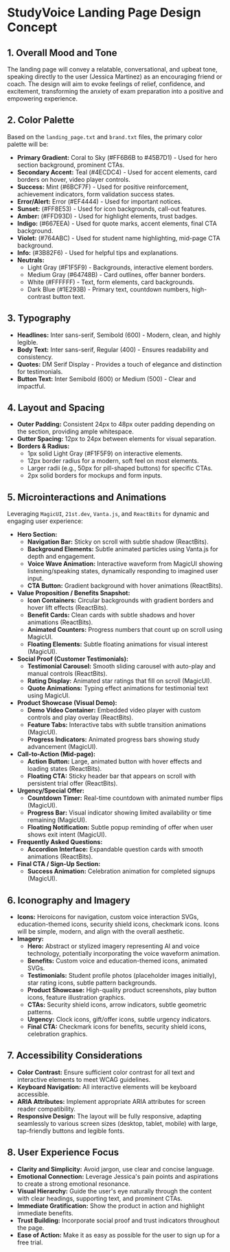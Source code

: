 # StudyVoice Landing Page Design Concept

## 1. Overall Mood and Tone

The landing page will convey a relatable, conversational, and upbeat tone, speaking directly to the user (Jessica Martinez) as an encouraging friend or coach. The design will aim to evoke feelings of relief, confidence, and excitement, transforming the anxiety of exam preparation into a positive and empowering experience.

## 2. Color Palette

Based on the `landing_page.txt` and `brand.txt` files, the primary color palette will be:

*   **Primary Gradient:** Coral to Sky (#FF6B6B to #45B7D1) - Used for hero section background, prominent CTAs.
*   **Secondary Accent:** Teal (#4ECDC4) - Used for accent elements, card borders on hover, video player controls.
*   **Success:** Mint (#6BCF7F) - Used for positive reinforcement, achievement indicators, form validation success states.
*   **Error/Alert:** Error (#EF4444) - Used for important notices.
*   **Sunset:** (#FF8E53) - Used for icon backgrounds, call-out features.
*   **Amber:** (#FFD93D) - Used for highlight elements, trust badges.
*   **Indigo:** (#667EEA) - Used for quote marks, accent elements, final CTA background.
*   **Violet:** (#764ABC) - Used for student name highlighting, mid-page CTA background.
*   **Info:** (#3B82F6) - Used for helpful tips and explanations.
*   **Neutrals:**
    *   Light Gray (#F1F5F9) - Backgrounds, interactive element borders.
    *   Medium Gray (#64748B) - Card outlines, offer banner borders.
    *   White (#FFFFFF) - Text, form elements, card backgrounds.
    *   Dark Blue (#1E293B) - Primary text, countdown numbers, high-contrast button text.

## 3. Typography

*   **Headlines:** Inter sans-serif, Semibold (600) - Modern, clean, and highly legible.
*   **Body Text:** Inter sans-serif, Regular (400) - Ensures readability and consistency.
*   **Quotes:** DM Serif Display - Provides a touch of elegance and distinction for testimonials.
*   **Button Text:** Inter Semibold (600) or Medium (500) - Clear and impactful.

## 4. Layout and Spacing

*   **Outer Padding:** Consistent 24px to 48px outer padding depending on the section, providing ample whitespace.
*   **Gutter Spacing:** 12px to 24px between elements for visual separation.
*   **Borders & Radius:**
    *   1px solid Light Gray (#F1F5F9) on interactive elements.
    *   12px border radius for a modern, soft feel on most elements.
    *   Larger radii (e.g., 50px for pill-shaped buttons) for specific CTAs.
    *   2px solid borders for mockups and form inputs.

## 5. Microinteractions and Animations

Leveraging `MagicUI`, `21st.dev`, `Vanta.js`, and `ReactBits` for dynamic and engaging user experience:

*   **Hero Section:**
    *   **Navigation Bar:** Sticky on scroll with subtle shadow (ReactBits).
    *   **Background Elements:** Subtle animated particles using Vanta.js for depth and engagement.
    *   **Voice Wave Animation:** Interactive waveform from MagicUI showing listening/speaking states, dynamically responding to imagined user input.
    *   **CTA Button:** Gradient background with hover animations (ReactBits).
*   **Value Proposition / Benefits Snapshot:**
    *   **Icon Containers:** Circular backgrounds with gradient borders and hover lift effects (ReactBits).
    *   **Benefit Cards:** Clean cards with subtle shadows and hover animations (ReactBits).
    *   **Animated Counters:** Progress numbers that count up on scroll using MagicUI.
    *   **Floating Elements:** Subtle floating animations for visual interest (MagicUI).
*   **Social Proof (Customer Testimonials):**
    *   **Testimonial Carousel:** Smooth sliding carousel with auto-play and manual controls (ReactBits).
    *   **Rating Display:** Animated star ratings that fill on scroll (MagicUI).
    *   **Quote Animations:** Typing effect animations for testimonial text using MagicUI.
*   **Product Showcase (Visual Demo):**
    *   **Demo Video Container:** Embedded video player with custom controls and play overlay (ReactBits).
    *   **Feature Tabs:** Interactive tabs with subtle transition animations (MagicUI).
    *   **Progress Indicators:** Animated progress bars showing study advancement (MagicUI).
*   **Call-to-Action (Mid-page):**
    *   **Action Button:** Large, animated button with hover effects and loading states (ReactBits).
    *   **Floating CTA:** Sticky header bar that appears on scroll with persistent trial offer (ReactBits).
*   **Urgency/Special Offer:**
    *   **Countdown Timer:** Real-time countdown with animated number flips (MagicUI).
    *   **Progress Bar:** Visual indicator showing limited availability or time remaining (MagicUI).
    *   **Floating Notification:** Subtle popup reminding of offer when user shows exit intent (MagicUI).
*   **Frequently Asked Questions:**
    *   **Accordion Interface:** Expandable question cards with smooth animations (ReactBits).
*   **Final CTA / Sign-Up Section:**
    *   **Success Animation:** Celebration animation for completed signups (MagicUI).

## 6. Iconography and Imagery

*   **Icons:** Heroicons for navigation, custom voice interaction SVGs, education-themed icons, security shield icons, checkmark icons. Icons will be simple, modern, and align with the overall aesthetic.
*   **Imagery:**
    *   **Hero:** Abstract or stylized imagery representing AI and voice technology, potentially incorporating the voice waveform animation.
    *   **Benefits:** Custom voice and education-themed icons, animated SVGs.
    *   **Testimonials:** Student profile photos (placeholder images initially), star rating icons, subtle pattern backgrounds.
    *   **Product Showcase:** High-quality product screenshots, play button icons, feature illustration graphics.
    *   **CTAs:** Security shield icons, arrow indicators, subtle geometric patterns.
    *   **Urgency:** Clock icons, gift/offer icons, subtle urgency indicators.
    *   **Final CTA:** Checkmark icons for benefits, security shield icons, celebration graphics.

## 7. Accessibility Considerations

*   **Color Contrast:** Ensure sufficient color contrast for all text and interactive elements to meet WCAG guidelines.
*   **Keyboard Navigation:** All interactive elements will be keyboard accessible.
*   **ARIA Attributes:** Implement appropriate ARIA attributes for screen reader compatibility.
*   **Responsive Design:** The layout will be fully responsive, adapting seamlessly to various screen sizes (desktop, tablet, mobile) with large, tap-friendly buttons and legible fonts.

## 8. User Experience Focus

*   **Clarity and Simplicity:** Avoid jargon, use clear and concise language.
*   **Emotional Connection:** Leverage Jessica's pain points and aspirations to create a strong emotional resonance.
*   **Visual Hierarchy:** Guide the user's eye naturally through the content with clear headings, supporting text, and prominent CTAs.
*   **Immediate Gratification:** Show the product in action and highlight immediate benefits.
*   **Trust Building:** Incorporate social proof and trust indicators throughout the page.
*   **Ease of Action:** Make it as easy as possible for the user to sign up for a free trial.

